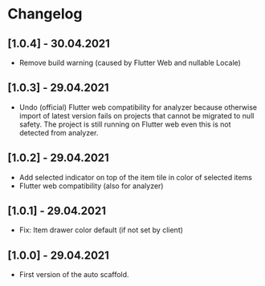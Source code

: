 # Changelog

## [1.0.4] - 30.04.2021

* Remove build warning (caused by Flutter Web and nullable Locale)

## [1.0.3] - 29.04.2021

* Undo (official) Flutter web compatibility for analyzer because otherwise import of latest version 
  fails on projects that cannot be migrated to null safety. The project is still running on Flutter
  web even this is not detected from analyzer.

## [1.0.2] - 29.04.2021

* Add selected indicator on top of the item tile in color of selected items
* Flutter web compatibility (also for analyzer)

## [1.0.1] - 29.04.2021

* Fix: Item drawer color default (if not set by client)

## [1.0.0] - 29.04.2021

* First version of the auto scaffold.
